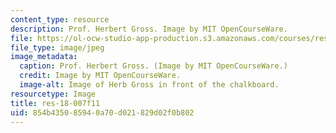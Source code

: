 ```yaml
---
content_type: resource
description: Prof. Herbert Gross. Image by MIT OpenCourseWare.
file: https://ol-ocw-studio-app-production.s3.amazonaws.com/courses/res-18-007-calculus-revisited-multivariable-calculus-fall-2011/854b435085940a70d021829d02f0b802_res-18-007f11.jpg
file_type: image/jpeg
image_metadata:
  caption: Prof. Herbert Gross. (Image by MIT OpenCourseWare.)
  credit: Image by MIT OpenCourseWare.
  image-alt: Image of Herb Gross in front of the chalkboard.
resourcetype: Image
title: res-18-007f11
uid: 854b4350-8594-0a70-d021-829d02f0b802
---
```

